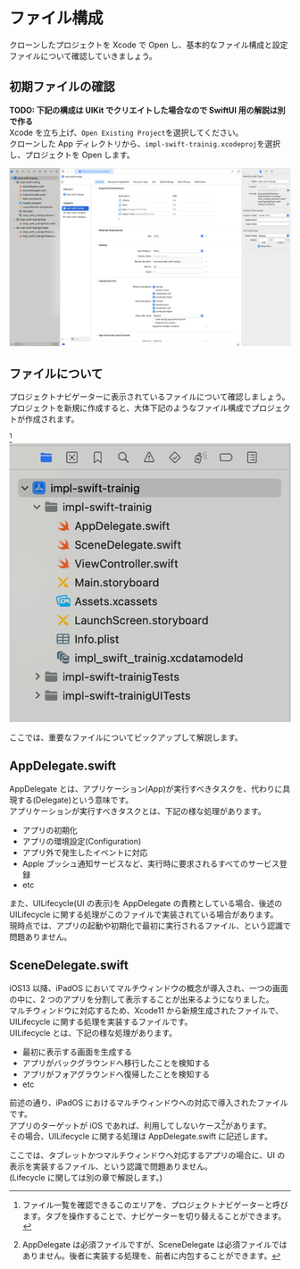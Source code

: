 # ファイル構成

クローンしたプロジェクトを Xcode で Open し、基本的なファイル構成と設定ファイルについて確認していきましょう。

## 初期ファイルの確認

**TODO: 下記の構成は UIKit でクリエイトした場合なので SwiftUI 用の解説は別で作る**  
Xcode を立ち上げ、`Open Existing Project`を選択してください。  
クローンした App ディレクトリから、`impl-swift-trainig.xcodeproj`を選択し、プロジェクトを Open します。

![project](../../RESOURCES/IMAGES/ファイル構成/top.png)

## ファイルについて

プロジェクトナビゲーターに表示されているファイルについて確認しましょう。  
プロジェクトを新規に作成すると、大体下記のようなファイル構成でプロジェクトが作成されます。

[^1]
![プロジェクトナビゲーター](../../RESOURCES/IMAGES/ファイル構成/navigator.png)

ここでは、重要なファイルについてピックアップして解説します。

## AppDelegate.swift

AppDelegate とは、アプリケーション(App)が実行すべきタスクを、代わりに具現する(Delegate)という意味です。  
アプリケーションが実行すべきタスクとは、下記の様な処理があります。

- アプリの初期化
- アプリの環境設定(Configuration)
- アプリ外で発生したイベントに対応
- Apple プッシュ通知サービスなど、実行時に要求されるすべてのサービス登録
- etc

また、UILifecycle(UI の表示)を AppDelegate の責務としている場合、後述の UILifecycle に関する処理がこのファイルで実装されている場合があります。  
現時点では、アプリの起動や初期化で最初に実行されるファイル、という認識で問題ありません。

## SceneDelegate.swift

iOS13 以降、iPadOS においてマルチウィンドウの概念が導入され、一つの画面の中に、2 つのアプリを分割して表示することが出来るようになりました。  
マルチウィンドウに対応するため、Xcode11 から新規生成されたファイルで、UILifecycle に関する処理を実装するファイルです。  
UILifecycle とは、下記の様な処理があります。

- 最初に表示する画面を生成する
- アプリがバックグラウンドへ移行したことを検知する
- アプリがフォアグラウンドへ復帰したことを検知する
- etc

前述の通り、iPadOS におけるマルチウィンドウへの対応で導入されたファイルです。  
アプリのターゲットが iOS であれば、利用してしないケース[^2]があります。  
その場合、UILifecycle に関する処理は AppDelegate.swift に記述します。

ここでは、タブレットかつマルチウィンドウへ対応するアプリの場合に、UI の表示を実装するファイル、という認識で問題ありません。  
(Lifecycle に関しては別の章で解説します。)

[^1]: ファイル一覧を確認できるこのエリアを、プロジェクトナビゲーターと呼びます。タブを操作することで、ナビゲーターを切り替えることができます。
[^2]: AppDelegate は必須ファイルですが、SceneDelegate は必須ファイルではありません。後者に実装する処理を、前者に内包することができます。
